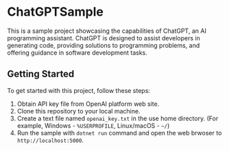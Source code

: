 # ChatGPTSample

This is a sample project showcasing the capabilities of ChatGPT, an AI programming assistant. ChatGPT is designed to assist developers in generating code, providing solutions to programming problems, and offering guidance in software development tasks.

## Getting Started

To get started with this project, follow these steps:

1. Obtain API key file from OpenAI platform web site.
1. Clone this repository to your local machine.
1. Create a text file named `openai_key.txt` in the use home directory. (For example, Windows - `%USERPROFILE`, Linux/macOS - `~/`)
1. Run the sample with `dotnet run` command and open the web brwoser to `http://localhost:5000`.
